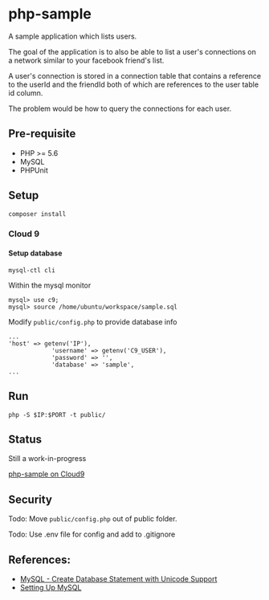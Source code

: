 php-sample
==========

A sample application which lists users.

The goal of the application is to also be able to list a user's connections on a network similar to your facebook friend's list.

A user's connection is stored in a connection table that contains a reference to the userId and the friendId both of which are references to the user table id column.

The problem would be how to query the connections for each user.

## Pre-requisite

- PHP >= 5.6
- MySQL
- PHPUnit

## Setup

```
composer install
```

### Cloud 9

#### Setup database

```
mysql-ctl cli
```

Within the mysql monitor

```
mysql> use c9;
mysql> source /home/ubuntu/workspace/sample.sql
```

Modify `public/config.php` to provide database info

```
...
'host' => getenv('IP'),
            'username' => getenv('C9_USER'),
            'password' => '',
            'database' => 'sample',
...            
```

## Run

```
php -S $IP:$PORT -t public/
```

## Status

Still a work-in-progress

[php-sample on Cloud9](https://ide.c9.io/stormwild/php-sample)


## Security

Todo: Move `public/config.php` out of public folder.

Todo: Use .env file for config and add to .gitignore

## References:

- [MySQL - Create Database Statement with Unicode Support](https://gist.github.com/stormwild/ca7badceef5ebbbf6448)
- [Setting Up MySQL](https://community.c9.io/t/setting-up-mysql/1718)